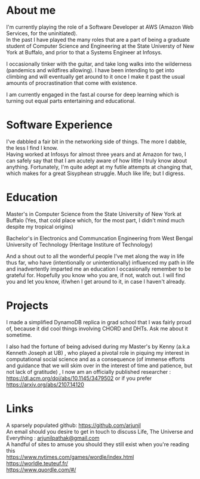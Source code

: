 # About me

I'm currently playing the role of a Software Developer at AWS (Amazon Web Services, for the uninitiated).  
In the past I have played the many roles that are a part of being a graduate student of Computer Science and Engineering at the State Universty of New York at Buffalo, and prior to that a Systems Engineer at Infosys.

I occasionally tinker with the guitar, and take long walks into the wilderness (pandemics and wildfires allowing). I have been intending to get into climbing and will eventually get around to it once I make it past the usual amounts of procrastination that come with existence.

I am currently engaged in the fast.aI course for deep learning which is turning out equal parts entertaining and educational.

# Software Experience

I've dabbled a fair bit in the networking side of things. The more I dabble, the less I find I know.  
Having worked at Infosys for almost three years and at Amazon for two, I can safely say that that I am acutely aware of how little I truly know about anything. Fortunately, I'm quite adept at my futile attempts at changing that, which makes for a great Sisyphean struggle. Much like life; but I digress.

# Education
Master's in Computer Science from the State University of New York at Buffalo (Yes, that cold place which, for the most part, I didn't mind much despite my tropical origins)  

Bachelor's in Electronics and Communcation Engineering from West Bengal University of Technology (Heritage Institure of Technology)

And a shout out to all the wonderful people I've met along the way in life thus far, who have (intentionally or unintentionally) influenced my path in life and inadvertently imparted me an education I occasionally remember to be grateful for. Hopefully you know who you are, if not, watch out. I will find you and let you know, if/when I get around to it, in case I haven't already.

# Projects
I made a simplified DynamoDB replica in grad school that I was fairly proud of, because it did cool things involving CHORD and DHTs. Ask me about it sometime.

I also had the fortune of being advised during my Master's by Kenny (a.k.a Kenneth Joseph at UB) , who played a pivotal role in piquing my interest in computational social science and as a consequence (of immense efforts and guidance that we will skim over in the interest of time and patience, but not lack of gratitude) , I now am an officially published researcher : https://dl.acm.org/doi/abs/10.1145/3479502 or if you prefer https://arxiv.org/abs/2107.14120 

# Links
A sparsely populated github: https://github.com/arjunil  
An email should you desire to get in touch to discuss Life, The Universe and Everything : arjunilpathak@gmail.com  
A handful of sites to amuse you should they still exist when you're reading this   
https://www.nytimes.com/games/wordle/index.html  
https://worldle.teuteuf.fr/  
https://www.quordle.com/#/  
